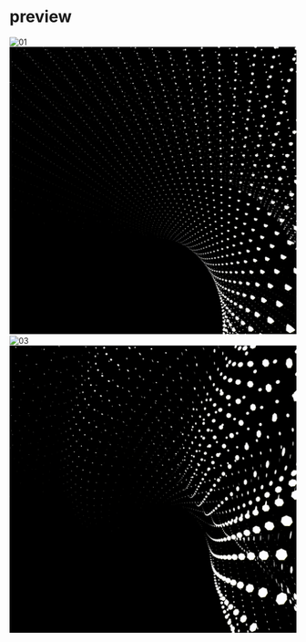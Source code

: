 # preview
![01](outputs/01.gif) 
![02](outputs/02.gif) 
![03](outputs/03.gif) 
![04](outputs/04.gif) 
